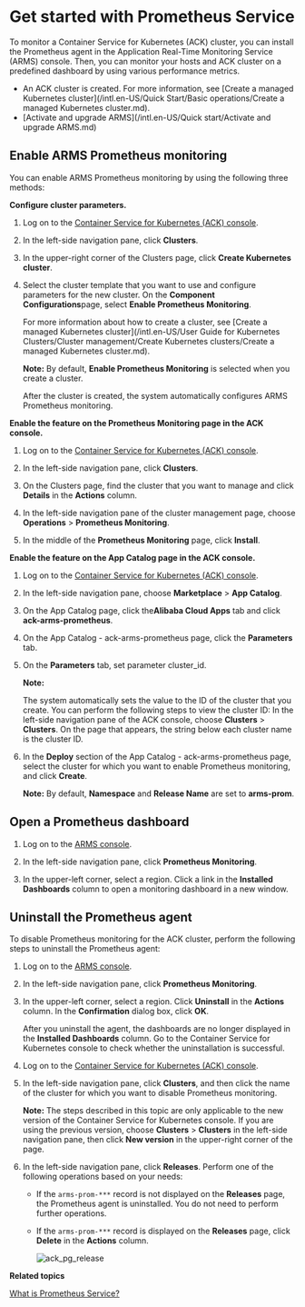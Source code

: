 # Get started with Prometheus Service

To monitor a Container Service for Kubernetes \(ACK\) cluster, you can install the Prometheus agent in the Application Real-Time Monitoring Service \(ARMS\) console. Then, you can monitor your hosts and ACK cluster on a predefined dashboard by using various performance metrics.

-   An ACK cluster is created. For more information, see [Create a managed Kubernetes cluster](/intl.en-US/Quick Start/Basic operations/Create a managed Kubernetes cluster.md).
-   [Activate and upgrade ARMS](/intl.en-US/Quick start/Activate and upgrade ARMS.md)

## Enable ARMS Prometheus monitoring

You can enable ARMS Prometheus monitoring by using the following three methods:

**Configure cluster parameters.**

1.  Log on to the [Container Service for Kubernetes \(ACK\) console](https://cs.console.aliyun.com).

2.  In the left-side navigation pane, click **Clusters**.

3.  In the upper-right corner of the Clusters page, click **Create Kubernetes cluster**.

4.  Select the cluster template that you want to use and configure parameters for the new cluster. On the **Component Configurations**page, select **Enable Prometheus Monitoring**.

    For more information about how to create a cluster, see [Create a managed Kubernetes cluster](/intl.en-US/User Guide for Kubernetes Clusters/Cluster management/Create Kubernetes clusters/Create a managed Kubernetes cluster.md).

    **Note:** By default, **Enable Prometheus Monitoring** is selected when you create a cluster.

    After the cluster is created, the system automatically configures ARMS Prometheus monitoring.


**Enable the feature on the Prometheus Monitoring page in the ACK console.**

1.  Log on to the [Container Service for Kubernetes \(ACK\) console](https://cs.console.aliyun.com).

2.  In the left-side navigation pane, click **Clusters**.

3.  On the Clusters page, find the cluster that you want to manage and click **Details** in the **Actions** column.

4.  In the left-side navigation pane of the cluster management page, choose **Operations** \> **Prometheus Monitoring**.

5.  In the middle of the **Prometheus Monitoring** page, click **Install**.


**Enable the feature on the App Catalog page in the ACK console.**

1.  Log on to the [Container Service for Kubernetes \(ACK\) console](https://cs.console.aliyun.com).

2.  In the left-side navigation pane, choose **Marketplace** \> **App Catalog**.

3.  On the App Catalog page, click the**Alibaba Cloud Apps** tab and click **ack-arms-prometheus**.

4.  On the App Catalog - ack-arms-prometheus page, click the **Parameters** tab.

5.  On the **Parameters** tab, set parameter cluster\_id.

    **Note:**

    The system automatically sets the value to the ID of the cluster that you create. You can perform the following steps to view the cluster ID: In the left-side navigation pane of the ACK console, choose **Clusters** \> **Clusters**. On the page that appears, the string below each cluster name is the cluster ID.

6.  In the **Deploy** section of the App Catalog - ack-arms-prometheus page, select the cluster for which you want to enable Prometheus monitoring, and click **Create**.

    **Note:** By default, **Namespace** and **Release Name** are set to **arms-prom**.


## Open a Prometheus dashboard

1.  Log on to the [ARMS console](https://arms-ap-southeast-1.console.aliyun.com/#/home).

2.  In the left-side navigation pane, click **Prometheus Monitoring**.

3.  In the upper-left corner, select a region. Click a link in the **Installed Dashboards** column to open a monitoring dashboard in a new window.


## Uninstall the Prometheus agent

To disable Prometheus monitoring for the ACK cluster, perform the following steps to uninstall the Prometheus agent:

1.  Log on to the [ARMS console](https://arms-ap-southeast-1.console.aliyun.com/#/home).

2.  In the left-side navigation pane, click **Prometheus Monitoring**.

3.  In the upper-left corner, select a region. Click **Uninstall** in the **Actions** column. In the **Confirmation** dialog box, click **OK**.

    After you uninstall the agent, the dashboards are no longer displayed in the **Installed Dashboards** column. Go to the Container Service for Kubernetes console to check whether the uninstallation is successful.

4.  Log on to the [Container Service for Kubernetes \(ACK\) console](https://cs.console.aliyun.com).

5.  In the left-side navigation pane, click **Clusters**, and then click the name of the cluster for which you want to disable Prometheus monitoring.

    **Note:** The steps described in this topic are only applicable to the new version of the Container Service for Kubernetes console. If you are using the previous version, choose **Clusters** \> **Clusters** in the left-side navigation pane, then click **New version** in the upper-right corner of the page.

6.  In the left-side navigation pane, click **Releases**. Perform one of the following operations based on your needs:

    -   If the `arms-prom-***` record is not displayed on the **Releases** page, the Prometheus agent is uninstalled. You do not need to perform further operations.
    -   If the `arms-prom-***` record is displayed on the **Releases** page, click **Delete** in the **Actions** column.

        ![ack_pg_release](https://static-aliyun-doc.oss-accelerate.aliyuncs.com/assets/img/en-US/5709088061/p143010.png)


**Related topics**  


[What is Prometheus Service?]()


